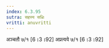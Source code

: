 ```yaml
---
index: 6.3.95
sutra: सहस्य सध्रिः
vritti: anuvritti
---
```


 अञ्चतौ ७/१ [6।3।92] अप्रत्यये ७/१ [6।3।92]